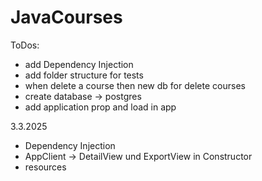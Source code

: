 # JavaCourses
ToDos: <br>
- add Dependency Injection
- add folder structure for tests
- when delete a course then new db for delete courses
- create database -> postgres
- add application prop and load in app

3.3.2025 <br>
- Dependency Injection
- AppClient -> DetailView und ExportView in Constructor
- resources